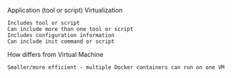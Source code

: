 Application (tool or script) Virtualization

    Includes tool or script
    Can include more than one tool or script
    Includes configuration information
    Can include init command or script

How differs from Virtual Machine

    Smaller/more efficient - multiple Docker containers can run on one VM
